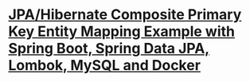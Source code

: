 # [JPA/Hibernate Composite Primary Key Entity Mapping Example with Spring Boot, Spring Data JPA, Lombok, MySQL and Docker](https://hellokoding.com/jpa-hibernate-composite-primary-key-entity-mapping-example-with-mysql/)
